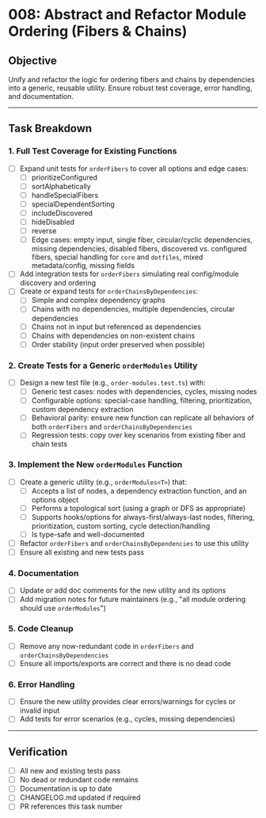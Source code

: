 # 008: Abstract and Refactor Module Ordering (Fibers & Chains)

## Objective

Unify and refactor the logic for ordering fibers and chains by dependencies into a generic, reusable utility. Ensure robust test coverage, error handling, and documentation.

---

## Task Breakdown

### 1. Full Test Coverage for Existing Functions
- [ ] Expand unit tests for `orderFibers` to cover all options and edge cases:
  - [ ] prioritizeConfigured
  - [ ] sortAlphabetically
  - [ ] handleSpecialFibers
  - [ ] specialDependentSorting
  - [ ] includeDiscovered
  - [ ] hideDisabled
  - [ ] reverse
  - [ ] Edge cases: empty input, single fiber, circular/cyclic dependencies, missing dependencies, disabled fibers, discovered vs. configured fibers, special handling for `core` and `dotfiles`, mixed metadata/config, missing fields
- [ ] Add integration tests for `orderFibers` simulating real config/module discovery and ordering
- [ ] Create or expand tests for `orderChainsByDependencies`:
  - [ ] Simple and complex dependency graphs
  - [ ] Chains with no dependencies, multiple dependencies, circular dependencies
  - [ ] Chains not in input but referenced as dependencies
  - [ ] Chains with dependencies on non-existent chains
  - [ ] Order stability (input order preserved when possible)

### 2. Create Tests for a Generic `orderModules` Utility
- [ ] Design a new test file (e.g., `order-modules.test.ts`) with:
  - [ ] Generic test cases: nodes with dependencies, cycles, missing nodes
  - [ ] Configurable options: special-case handling, filtering, prioritization, custom dependency extraction
  - [ ] Behavioral parity: ensure new function can replicate all behaviors of both `orderFibers` and `orderChainsByDependencies`
  - [ ] Regression tests: copy over key scenarios from existing fiber and chain tests

### 3. Implement the New `orderModules` Function
- [ ] Create a generic utility (e.g., `orderModules<T>`) that:
  - [ ] Accepts a list of nodes, a dependency extraction function, and an options object
  - [ ] Performs a topological sort (using a graph or DFS as appropriate)
  - [ ] Supports hooks/options for always-first/always-last nodes, filtering, prioritization, custom sorting, cycle detection/handling
  - [ ] Is type-safe and well-documented
- [ ] Refactor `orderFibers` and `orderChainsByDependencies` to use this utility
- [ ] Ensure all existing and new tests pass

### 4. Documentation
- [ ] Update or add doc comments for the new utility and its options
- [ ] Add migration notes for future maintainers (e.g., "all module ordering should use `orderModules`")

### 5. Code Cleanup
- [ ] Remove any now-redundant code in `orderFibers` and `orderChainsByDependencies`
- [ ] Ensure all imports/exports are correct and there is no dead code

### 6. Error Handling
- [ ] Ensure the new utility provides clear errors/warnings for cycles or invalid input
- [ ] Add tests for error scenarios (e.g., cycles, missing dependencies)

---

## Verification
- [ ] All new and existing tests pass
- [ ] No dead or redundant code remains
- [ ] Documentation is up to date
- [ ] CHANGELOG.md updated if required
- [ ] PR references this task number 
